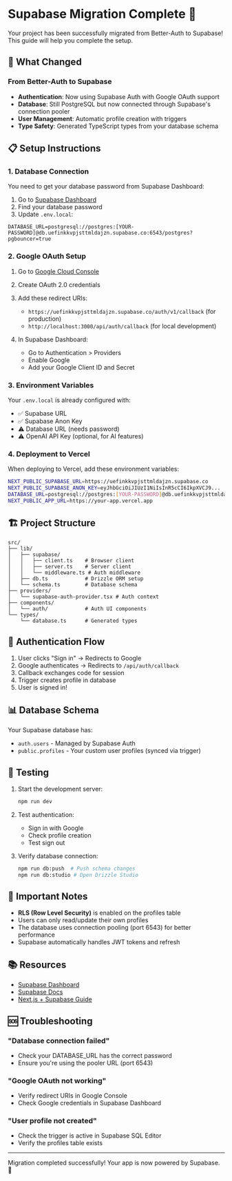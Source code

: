 # Supabase Migration Complete 🎉

Your project has been successfully migrated from Better-Auth to Supabase! This guide will help you complete the setup.

## 🚀 What Changed

### From Better-Auth to Supabase
- **Authentication**: Now using Supabase Auth with Google OAuth support
- **Database**: Still PostgreSQL but now connected through Supabase's connection pooler
- **User Management**: Automatic profile creation with triggers
- **Type Safety**: Generated TypeScript types from your database schema

## 📋 Setup Instructions

### 1. Database Connection

You need to get your database password from Supabase Dashboard:

1. Go to [Supabase Dashboard](https://supabase.com/dashboard/project/uefinkkvpjsttmldajzn/database/settings)
2. Find your database password
3. Update `.env.local`:

```env
DATABASE_URL=postgresql://postgres:[YOUR-PASSWORD]@db.uefinkkvpjsttmldajzn.supabase.co:6543/postgres?pgbouncer=true
```

### 2. Google OAuth Setup

1. Go to [Google Cloud Console](https://console.cloud.google.com/)
2. Create OAuth 2.0 credentials
3. Add these redirect URIs:
   - `https://uefinkkvpjsttmldajzn.supabase.co/auth/v1/callback` (for production)
   - `http://localhost:3000/api/auth/callback` (for local development)

4. In Supabase Dashboard:
   - Go to Authentication > Providers
   - Enable Google
   - Add your Google Client ID and Secret

### 3. Environment Variables

Your `.env.local` is already configured with:
- ✅ Supabase URL
- ✅ Supabase Anon Key
- ⚠️ Database URL (needs password)
- ⚠️ OpenAI API Key (optional, for AI features)

### 4. Deployment to Vercel

When deploying to Vercel, add these environment variables:

```bash
NEXT_PUBLIC_SUPABASE_URL=https://uefinkkvpjsttmldajzn.supabase.co
NEXT_PUBLIC_SUPABASE_ANON_KEY=eyJhbGciOiJIUzI1NiIsInR5cCI6IkpXVCJ9...
DATABASE_URL=postgresql://postgres:[YOUR-PASSWORD]@db.uefinkkvpjsttmldajzn.supabase.co:6543/postgres?pgbouncer=true
NEXT_PUBLIC_APP_URL=https://your-app.vercel.app
```

## 🏗️ Project Structure

```
src/
├── lib/
│   ├── supabase/
│   │   ├── client.ts    # Browser client
│   │   ├── server.ts    # Server client
│   │   └── middleware.ts # Auth middleware
│   ├── db.ts            # Drizzle ORM setup
│   └── schema.ts        # Database schema
├── providers/
│   └── supabase-auth-provider.tsx # Auth context
├── components/
│   └── auth/            # Auth UI components
└── types/
    └── database.ts      # Generated types
```

## 🔐 Authentication Flow

1. User clicks "Sign in" → Redirects to Google
2. Google authenticates → Redirects to `/api/auth/callback`
3. Callback exchanges code for session
4. Trigger creates profile in database
5. User is signed in!

## 📊 Database Schema

Your Supabase database has:
- `auth.users` - Managed by Supabase Auth
- `public.profiles` - Your custom user profiles (synced via trigger)

## 🧪 Testing

1. Start the development server:
   ```bash
   npm run dev
   ```

2. Test authentication:
   - Sign in with Google
   - Check profile creation
   - Test sign out

3. Verify database connection:
   ```bash
   npm run db:push  # Push schema changes
   npm run db:studio # Open Drizzle Studio
   ```

## 🚨 Important Notes

- **RLS (Row Level Security)** is enabled on the profiles table
- Users can only read/update their own profiles
- The database uses connection pooling (port 6543) for better performance
- Supabase automatically handles JWT tokens and refresh

## 📚 Resources

- [Supabase Dashboard](https://supabase.com/dashboard/project/uefinkkvpjsttmldajzn)
- [Supabase Docs](https://supabase.com/docs)
- [Next.js + Supabase Guide](https://supabase.com/docs/guides/getting-started/quickstarts/nextjs)

## 🆘 Troubleshooting

### "Database connection failed"
- Check your DATABASE_URL has the correct password
- Ensure you're using the pooler URL (port 6543)

### "Google OAuth not working"
- Verify redirect URIs in Google Console
- Check Google credentials in Supabase Dashboard

### "User profile not created"
- Check the trigger is active in Supabase SQL Editor
- Verify the profiles table exists

---

Migration completed successfully! Your app is now powered by Supabase. 🚀